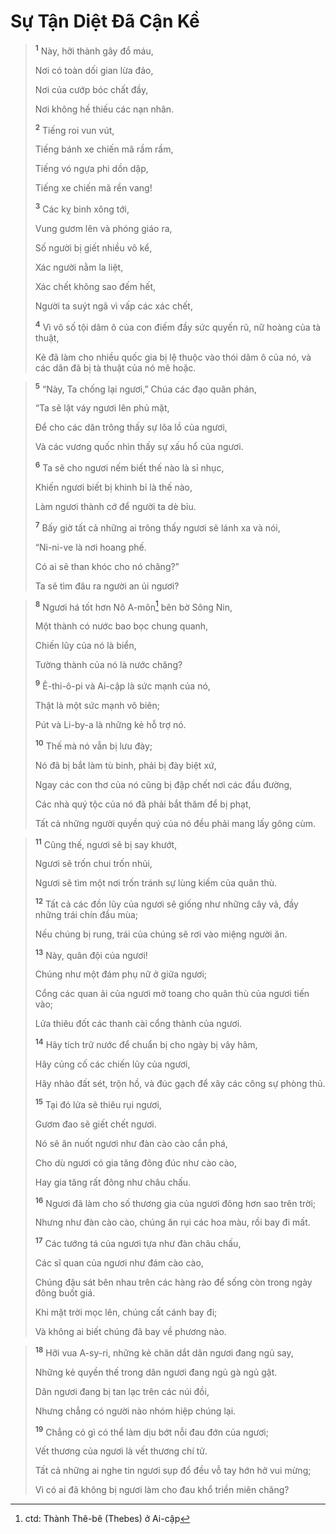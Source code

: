 # Sự Tận Diệt Ðã Cận Kề

> <sup><b>1</b></sup> Này, hỡi thành gây đổ máu,
> 
> Nơi có toàn dối gian lừa đảo,
> 
> Nơi của cướp bóc chất đầy,
> 
> Nơi không hề thiếu các nạn nhân.
> 
> <sup><b>2</b></sup> Tiếng roi vun vút,
> 
> Tiếng bánh xe chiến mã rầm rầm,
> 
> Tiếng vó ngựa phi dồn dập,
> 
> Tiếng xe chiến mã rền vang!
> 
> <sup><b>3</b></sup> Các kỵ binh xông tới,
> 
> Vung gươm lên và phóng giáo ra,
> 
> Số người bị giết nhiều vô kể,
> 
> Xác người nằm la liệt,
> 
> Xác chết không sao đếm hết,
> 
> Người ta suýt ngã vì vấp các xác chết,
> 
> <sup><b>4</b></sup> Vì vô số tội dâm ô của con điếm đầy sức quyến rũ, nữ hoàng của tà thuật,
> 
> Kẻ đã làm cho nhiều quốc gia bị lệ thuộc vào thói dâm ô của nó, và các dân đã bị tà thuật của nó mê hoặc.
>


> <sup><b>5</b></sup> “Này, Ta chống lại ngươi,” Chúa các đạo quân phán,
> 
> “Ta sẽ lật váy ngươi lên phủ mặt,
> 
> Ðể cho các dân trông thấy sự lõa lồ của ngươi,
> 
> Và các vương quốc nhìn thấy sự xấu hổ của ngươi.
> 
> <sup><b>6</b></sup> Ta sẽ cho ngươi nếm biết thế nào là sỉ nhục,
> 
> Khiến ngươi biết bị khinh bỉ là thế nào,
> 
> Làm ngươi thành cớ để người ta dè bỉu.
> 
> <sup><b>7</b></sup> Bấy giờ tất cả những ai trông thấy ngươi sẽ lánh xa và nói,
> 
> “Ni-ni-ve là nơi hoang phế.
> 
> Có ai sẽ than khóc cho nó chăng?”
> 
> Ta sẽ tìm đâu ra người an ủi ngươi?
>


> <sup><b>8</b></sup> Ngươi há tốt hơn Nô A-môn[^1] bên bờ Sông Nin,
> 
> Một thành có nước bao bọc chung quanh,
> 
> Chiến lũy của nó là biển,
> 
> Tường thành của nó là nước chăng?
> 
> <sup><b>9</b></sup> Ê-thi-ô-pi và Ai-cập là sức mạnh của nó,
> 
> Thật là một sức mạnh vô biên;
> 
> Pút và Li-by-a là những kẻ hỗ trợ nó.
> 
> <sup><b>10</b></sup> Thế mà nó vẫn bị lưu đày;
> 
> Nó đã bị bắt làm tù binh, phải bị đày biệt xứ,
> 
> Ngay các con thơ của nó cũng bị đập chết nơi các đầu đường,
> 
> Các nhà quý tộc của nó đã phải bắt thăm để bị phạt,
> 
> Tất cả những người quyền quý của nó đều phải mang lấy gông cùm.
>


> <sup><b>11</b></sup> Cũng thế, ngươi sẽ bị say khướt,
> 
> Ngươi sẽ trốn chui trốn nhủi,
> 
> Ngươi sẽ tìm một nơi trốn tránh sự lùng kiếm của quân thù.
> 
> <sup><b>12</b></sup> Tất cả các đồn lũy của ngươi sẽ giống như những cây vả, đầy những trái chín đầu mùa;
> 
> Nếu chúng bị rung, trái của chúng sẽ rơi vào miệng người ăn.
> 
> <sup><b>13</b></sup> Này, quân đội của ngươi!
> 
> Chúng như một đám phụ nữ ở giữa ngươi;
> 
> Cổng các quan ải của ngươi mở toang cho quân thù của ngươi tiến vào;
> 
> Lửa thiêu đốt các thanh cài cổng thành của ngươi.
> 
> <sup><b>14</b></sup> Hãy tích trữ nước để chuẩn bị cho ngày bị vây hãm,
> 
> Hãy củng cố các chiến lũy của ngươi,
> 
> Hãy nhào đất sét, trộn hồ, và đúc gạch để xây các công sự phòng thủ.
> 
> <sup><b>15</b></sup> Tại đó lửa sẽ thiêu rụi ngươi,
> 
> Gươm đao sẽ giết chết ngươi.
> 
> Nó sẽ ăn nuốt ngươi như đàn cào cào cắn phá,
> 
> Cho dù ngươi có gia tăng đông đúc như cào cào,
> 
> Hay gia tăng rất đông như châu chấu.
> 
> <sup><b>16</b></sup> Ngươi đã làm cho số thương gia của ngươi đông hơn sao trên trời;
> 
> Nhưng như đàn cào cào, chúng ăn rụi các hoa màu, rồi bay đi mất.
> 
> <sup><b>17</b></sup> Các tướng tá của ngươi tựa như đàn châu chấu,
> 
> Các sĩ quan của ngươi như đám cào cào,
> 
> Chúng đậu sát bên nhau trên các hàng rào để sống còn trong ngày đông buốt giá.
> 
> Khi mặt trời mọc lên, chúng cất cánh bay đi;
> 
> Và không ai biết chúng đã bay về phương nào.
>


> <sup><b>18</b></sup> Hỡi vua A-sy-ri, những kẻ chăn dắt dân ngươi đang ngủ say,
> 
> Những kẻ quyền thế trong dân ngươi đang ngủ gà ngủ gật.
> 
> Dân ngươi đang bị tan lạc trên các núi đồi,
> 
> Nhưng chẳng có người nào nhóm hiệp chúng lại.
> 
> <sup><b>19</b></sup> Chẳng có gì có thể làm dịu bớt nỗi đau đớn của ngươi;
> 
> Vết thương của ngươi là vết thương chí tử.
> 
> Tất cả những ai nghe tin ngươi sụp đổ đều vỗ tay hớn hở vui mừng;
> 
> Vì có ai đã không bị ngươi làm cho đau khổ triền miên chăng?
>

[^1]: ctd: Thành Thê-bê (Thebes) ở Ai-cập
